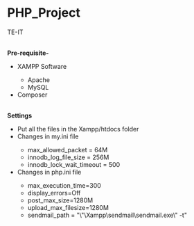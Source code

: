 # PHP_Project
TE-IT

<br/>
<b>Pre-requisite-</b>
<ul>
  <li>XAMPP Software</li>
  <ul>
    <li>Apache</li>
    <li>MySQL</li>
  </ul>
  <li>Composer</li>
</ul>
<br/>
<b>Settings</b>
<ul>
  <li>Put all the files in the Xampp/htdocs folder</li>
  <li>Changes in my.ini file</li>
  <ul>
    <li>max_allowed_packet = 64M</li>
    <li>innodb_log_file_size = 256M</li>
    <li>innodb_lock_wait_timeout = 500</li>
  </ul>
  <li>Changes in php.ini file</li>
  <ul>
    <li>max_execution_time=300</li>
    <li>display_errors=Off</li>
    <li>post_max_size=1280M</li>
    <li>upload_max_filesize=1280M</li>
    <li>sendmail_path = "\"<path>\Xampp\sendmail\sendmail.exe\" -t"</li>
  </ul>
</ul>

